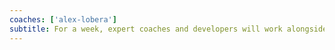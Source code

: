 ```yaml
---
coaches: ['alex-lobera']
subtitle: For a week, expert coaches and developers will work alongside you remotely to master the React ecosystem so you return to work as a React specialist
---
```

